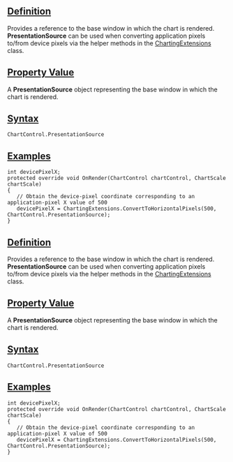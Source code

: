 ## [Definition](https://developer.ninjatrader.com/docs/desktop/presentationsource\#definition)

Provides a reference to the base window in which the chart is rendered. **PresentationSource** can be used when converting application pixels to/from device pixels via the helper methods in the [ChartingExtensions](https://developer.ninjatrader.com/docs/desktop/chartingextensions) class.

## [Property Value](https://developer.ninjatrader.com/docs/desktop/presentationsource\#property-value)

A **PresentationSource** object representing the base window in which the chart is rendered.

## [Syntax](https://developer.ninjatrader.com/docs/desktop/presentationsource\#syntax)

`ChartControl.PresentationSource`

## [Examples](https://developer.ninjatrader.com/docs/desktop/presentationsource\#examples)

```jsx-150469391 csharp
int devicePixelX;
protected override void OnRender(ChartControl chartControl, ChartScale chartScale)
{
   // Obtain the device-pixel coordinate corresponding to an application-pixel X value of 500
   devicePixelX = ChartingExtensions.ConvertToHorizontalPixels(500, ChartControl.PresentationSource);
}

```

## [Definition](https://developer.ninjatrader.com/docs/desktop/presentationsource\#definition)

Provides a reference to the base window in which the chart is rendered. **PresentationSource** can be used when converting application pixels to/from device pixels via the helper methods in the [ChartingExtensions](https://developer.ninjatrader.com/docs/desktop/chartingextensions) class.

## [Property Value](https://developer.ninjatrader.com/docs/desktop/presentationsource\#property-value)

A **PresentationSource** object representing the base window in which the chart is rendered.

## [Syntax](https://developer.ninjatrader.com/docs/desktop/presentationsource\#syntax)

`ChartControl.PresentationSource`

## [Examples](https://developer.ninjatrader.com/docs/desktop/presentationsource\#examples)

```jsx-150469391 csharp
int devicePixelX;
protected override void OnRender(ChartControl chartControl, ChartScale chartScale)
{
   // Obtain the device-pixel coordinate corresponding to an application-pixel X value of 500
   devicePixelX = ChartingExtensions.ConvertToHorizontalPixels(500, ChartControl.PresentationSource);
}

```
